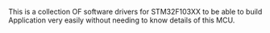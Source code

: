 This is a collection OF software drivers for STM32F103XX to be able to build Application very easily without needing to know details of this MCU.